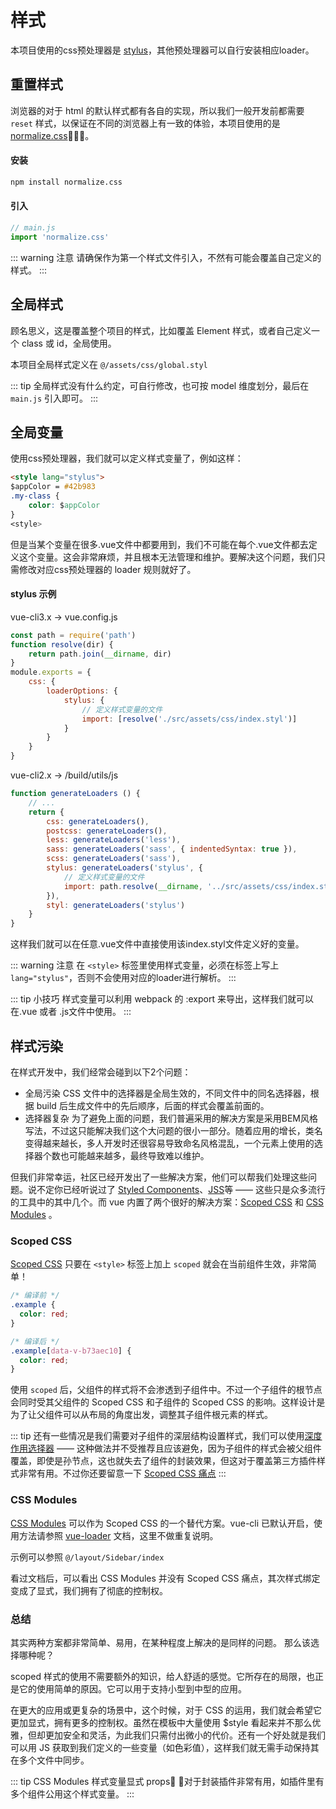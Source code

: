 # 样式

本项目使用的css预处理器是 [stylus](https://github.com/stylus/stylus)，其他预处理器可以自行安装相应loader。

## 重置样式
浏览器的对于 html 的默认样式都有各自的实现，所以我们一般开发前都需要 `reset` 样式，以保证在不同的浏览器上有一致的体验，本项目使用的是 [normalize.css](https://github.com/necolas/normalize.css)。

#### 安装
```bash
npm install normalize.css
```
#### 引入
```js
// main.js
import 'normalize.css'
```

::: warning 注意
请确保作为第一个样式文件引入，不然有可能会覆盖自己定义的样式。
:::

## 全局样式
顾名思义，这是覆盖整个项目的样式，比如覆盖 Element 样式，或者自己定义一个 class 或 id，全局使用。

本项目全局样式定义在 `@/assets/css/global.styl`

::: tip
全局样式没有什么约定，可自行修改，也可按 model 维度划分，最后在 `main.js` 引入即可。
:::

## 全局变量
使用css预处理器，我们就可以定义样式变量了，例如这样：
```html
<style lang="stylus">
$appColor = #42b983
.my-class {
    color: $appColor
}
<style>
```
但是当某个变量在很多.vue文件中都要用到，我们不可能在每个.vue文件都去定义这个变量。这会非常麻烦，并且根本无法管理和维护。要解决这个问题，我们只需修改对应css预处理器的 loader 规则就好了。

#### stylus 示例
vue-cli3.x -> vue.config.js
```js
const path = require('path')
function resolve(dir) {
    return path.join(__dirname, dir)
}
module.exports = {
    css: {
        loaderOptions: {
            stylus: {
                // 定义样式变量的文件
                import: [resolve('./src/assets/css/index.styl')]
            }
        }
    }
}
```

vue-cli2.x -> /build/utils/js
```js
function generateLoaders () {
    // ...
    return {
        css: generateLoaders(),
        postcss: generateLoaders(),
        less: generateLoaders('less'),
        sass: generateLoaders('sass', { indentedSyntax: true }),
        scss: generateLoaders('sass'),
        stylus: generateLoaders('stylus', {
            // 定义样式变量的文件
            import: path.resolve(__dirname, '../src/assets/css/index.styl')
        }),
        styl: generateLoaders('stylus')
    }
}
```

这样我们就可以在任意.vue文件中直接使用该index.styl文件定义好的变量。

::: warning 注意
在 `<style>` 标签里使用样式变量，必须在标签上写上 `lang="stylus"`，否则不会使用对应的loader进行解析。
:::

::: tip 小技巧
样式变量可以利用 webpack 的 :export 来导出，这样我们就可以在.vue 或者 .js文件中使用。
:::

## 样式污染
在样式开发中，我们经常会碰到以下2个问题：

- 全局污染
CSS 文件中的选择器是全局生效的，不同文件中的同名选择器，根据 build 后生成文件中的先后顺序，后面的样式会覆盖前面的。
- 选择器复杂
为了避免上面的问题，我们普遍采用的解决方案是采用BEM风格写法，不过这只能解决我们这个大问题的很小一部分。随着应用的增长，类名变得越来越长，多人开发时还很容易导致命名风格混乱，一个元素上使用的选择器个数也可能越来越多，最终导致难以维护。

但我们非常幸运，社区已经开发出了一些解决方案，他们可以帮我们处理这些问题。说不定你已经听说过了 [Styled Components](https://github.com/styled-components/styled-components)、[JSS](https://github.com/cssinjs/jss)等 —— 这些只是众多流行的工具中的其中几个。而 vue 内置了两个很好的解决方案：[Scoped CSS](https://vue-loader.vuejs.org/zh/guide/scoped-css.html) 和 [CSS Modules](https://vue-loader.vuejs.org/zh/guide/css-modules.html) 。

### Scoped CSS
[Scoped CSS](https://vue-loader.vuejs.org/zh/guide/scoped-css.html) 只要在 `<style>` 标签上加上 `scoped` 就会在当前组件生效，非常简单！
```css
/* 编译前 */
.example {
  color: red;
}

/* 编译后 */
.example[data-v-b73aec10] {
  color: red;
}
```
使用 `scoped` 后，父组件的样式将不会渗透到子组件中。不过一个子组件的根节点会同时受其父组件的 Scoped CSS 和子组件的 Scoped CSS 的影响。这样设计是为了让父组件可以从布局的角度出发，调整其子组件根元素的样式。

::: tip
还有一些情况是我们需要对子组件的深层结构设置样式，我们可以使用[深度作用选择器](https://vue-loader.vuejs.org/zh/guide/scoped-css.html#%E6%B7%B1%E5%BA%A6%E4%BD%9C%E7%94%A8%E9%80%89%E6%8B%A9%E5%99%A8) —— 这种做法并不受推荐且应该避免，因为子组件的样式会被父组件覆盖，即使是孙节点，这也就失去了组件的封装效果，但这对于覆盖第三方插件样式非常有用。不过你还要留意一下 [Scoped CSS 痛点](https://vue-loader.vuejs.org/zh/guide/scoped-css.html#%E5%8A%A8%E6%80%81%E7%94%9F%E6%88%90%E7%9A%84%E5%86%85%E5%AE%B9)
:::

### CSS Modules
[CSS Modules](https://vue-loader.vuejs.org/zh/guide/css-modules.html) 可以作为 Scoped CSS 的一个替代方案。vue-cli 已默认开启，使用方法请参照 [vue-loader](https://vue-loader.vuejs.org/zh/guide/css-modules.html) 文档，这里不做重复说明。

示例可以参照 `@/layout/Sidebar/index`

看过文档后，可以看出 CSS Modules 并没有 Scoped CSS 痛点，其次样式绑定变成了显式，我们拥有了彻底的控制权。

### 总结
其实两种方案都非常简单、易用，在某种程度上解决的是同样的问题。 那么该选择哪种呢？

scoped 样式的使用不需要额外的知识，给人舒适的感觉。它所存在的局限，也正是它的使用简单的原因。它可以用于支持小型到中型的应用。

在更大的应用或更复杂的场景中，这个时候，对于 CSS 的运用，我们就会希望它更加显式，拥有更多的控制权。虽然在模板中大量使用 $style 看起来并不那么优雅，但却更加安全和灵活，为此我们只需付出微小的代价。还有一个好处就是我们可以用 JS 获取到我们定义的一些变量（如色彩值），这样我们就无需手动保持其在多个文件中同步。

::: tip
CSS Modules 样式变量显式 props ，对于封装插件非常有用，如插件里有多个组件公用这个样式变量。
:::
